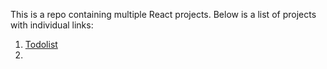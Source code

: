 This is a repo containing multiple React projects. Below is a list of projects with individual links:
1. [Todolist](https://github.com/stelisevil/react-project/tree/master/src/projects/TodoList)
  1. 
